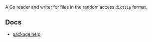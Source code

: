A Go reader and writer for files in the random access `dictzip` format.

## Docs

 * [package help](http://godoc.org/github.com/pebbe/dictzip)
